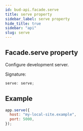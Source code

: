 ```yaml
---
id: bud-api.facade.serve
title: serve property
sidebar_label: serve property
hide_title: true
sidebar: "api"
slug: serve
---
```


## Facade.serve property

Configure development server.

Signature:

```typescript
serve: serve;
```

## Example

```js
app.serve({
  host: "my-local-site.example",
  port: 5000,
});
```
